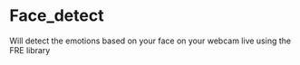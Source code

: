 # Face_detect
Will detect the emotions based on your face on your webcam live using the FRE library
